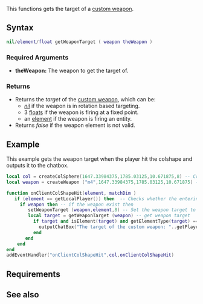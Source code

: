 This functions gets the target of a [custom weapon](/docs/element/weapon.md "wikilink").

Syntax
------

``` lua
nil/element/float getWeaponTarget ( weapon theWeapon )
```

### Required Arguments

-   **theWeapon:** The weapon to get the target of.

### Returns

-   Returns the *target* of the [custom weapon](/docs/element/weapon.md "wikilink"), which can be:
    -   *[nil](/docs/nil.md "wikilink")* if the weapon is in rotation based targeting.
    -   3 [floats](/docs/float.md "wikilink") if the weapon is firing at a fixed point.
    -   an [element](/docs/element.md "wikilink") if the weapon is firing an entity.
-   Returns *false* if the weapon element is not valid.

Example
-------

This example gets the weapon target when the player hit the colshape and outputs it to the chatbox.

``` lua
local col = createColSphere(1647.33984375,1785.03125,10.671875,8) -- Create col sphere near to LV hospital
local weapon = createWeapon ("m4",1647.33984375,1785.03125,10.671875) -- Create the weapon

function onClientColShapeHit(element, matchDim )
   if (element == getLocalPlayer()) then  -- Checks whether the entering element is the local player 
     if weapon then -- if the weapon exist then
        setWeaponTarget (weapon,element,8) -- Set the weapon target to the localPlayer 
        local target = getWeaponTarget (weapon) -- get weapon target
          if target and isElement(target) and getElementType(target) == "player" then 
            outputChatBox("The target of the custom weapon: "..getPlayerName(target)) -- output to the chatbox
          end 
       end 
    end 
end
addEventHandler("onClientColShapeHit",col,onClientColShapeHit)
```

Requirements
------------

See also
--------
